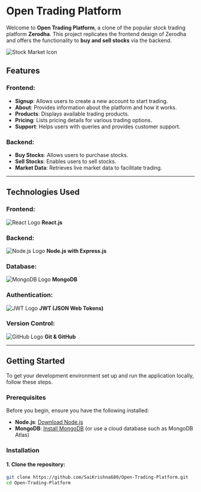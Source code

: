 # Open Trading Platform

Welcome to **Open Trading Platform**, a clone of the popular stock trading platform **Zerodha**. This project replicates the frontend design of Zerodha and offers the functionality to **buy and sell stocks** via the backend.

![Stock Market Icon](https://img.icons8.com/ios/50/000000/stock-market.png)

## Features

### Frontend:
- **Signup**: Allows users to create a new account to start trading.
- **About**: Provides information about the platform and how it works.
- **Products**: Displays available trading products.
- **Pricing**: Lists pricing details for various trading options.
- **Support**: Helps users with queries and provides customer support.

### Backend:
- **Buy Stocks**: Allows users to purchase stocks.
- **Sell Stocks**: Enables users to sell stocks.
- **Market Data**: Retrieves live market data to facilitate trading.

---

## Technologies Used

### Frontend:
![React Logo](https://img.icons8.com/ios/50/000000/react.png) **React.js**

### Backend:
![Node.js Logo](https://img.icons8.com/ios/50/000000/nodejs.png) **Node.js with Express.js**

### Database:
![MongoDB Logo](https://img.icons8.com/ios/50/000000/mongodb.png) **MongoDB**

### Authentication:
![JWT Logo](https://img.icons8.com/ios/50/000000/json.png) **JWT (JSON Web Tokens)**

### Version Control:
![GitHub Logo](https://img.icons8.com/ios/50/000000/github.png) **Git & GitHub**

---

## Getting Started

To get your development environment set up and run the application locally, follow these steps.

### Prerequisites

Before you begin, ensure you have the following installed:

- **Node.js**: [Download Node.js](https://nodejs.org/)
- **MongoDB**: [Install MongoDB](https://www.mongodb.com/try/download/community) (or use a cloud database such as MongoDB Atlas)

### Installation

#### 1. Clone the repository:

```bash
git clone https://github.com/SaiKrishna680/Open-Trading-Platform.git
cd Open-Trading-Platform
